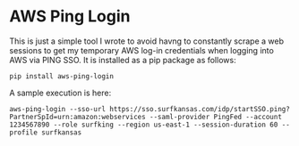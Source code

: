# AWS Ping Login

This is just a simple tool I wrote to avoid havng to constantly scrape a web sessions to get my temporary AWS log-in credentials when logging into AWS via PING SSO.  It is installed as a pip package as follows:

```
pip install aws-ping-login
```

A sample execution is here:

```
aws-ping-login --sso-url https://sso.surfkansas.com/idp/startSSO.ping?PartnerSpId=urn:amazon:webservices --saml-provider PingFed --account 1234567890 --role surfking --region us-east-1 --session-duration 60 --profile surfkansas
```